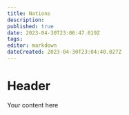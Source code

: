 ```yaml
---
title: Nations
description: 
published: true
date: 2023-04-30T23:06:47.619Z
tags: 
editor: markdown
dateCreated: 2023-04-30T23:04:40.027Z
---
```


# Header
Your content here